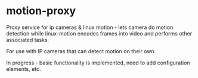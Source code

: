 # motion-proxy
Proxy service for ip cameras &amp; linux motion - lets camera do motion detection
while linux-motion encodes frames into video and performs other associated tasks.

For use with IP cameras that can detect motion on their own.

In progress - basic functionality is implemented, need to
add configuration elements, etc.


